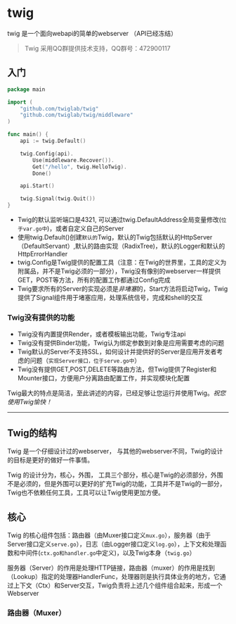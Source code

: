 # twig
twig 是一个面向webapi的简单的webserver （API已经冻结）

> Twig 采用QQ群提供技术支持，QQ群号：472900117

## 入门

```go
package main

import (
	"github.com/twiglab/twig"
	"github.com/twiglab/twig/middleware"
)

func main() {
	api := twig.Default()

	twig.Config(api).
		Use(middleware.Recover()).
		Get("/hello", twig.HelloTwig).
		Done()

	api.Start()

	twig.Signal(twig.Quit())
}
```

- Twig的默认监听端口是4321, 可以通过twig.DefaultAddress全局变量修改(`位于var.go中`)，或者自定义自己的Server
- 使用twig.Default()创建`默认的`Twig，默认的Twig包括默认的HttpServer（DefaultServant）,默认的路由实现（RadixTree)，默认的Logger和默认的HttpErrorHandler
- twig.Config是Twig提供的配置工具（注意：在Twig的世界里，工具的定义为附属品，并不是Twig必须的一部分），Twig没有像别的webserver一样提供GET，POST等方法，所有的配置工作都通过Config完成
- Twig要求所有的Server的实现必须是*非堵塞*的，Start方法将启动Twig，Twig提供了Signal组件用于堵塞应用，处理系统信号，完成和shell的交互

### Twig没有提供的功能

- Twig没有内置提供Render，或者模板输出功能，Twig专注api
- Twig没有提供Binder功能，Twig认为绑定参数到对象是应用需要考虑的问题
- Twig默认的Server不支持SSL，如何设计并提供好的Server是应用开发者考虑的问题（`实现Server接口，位于serve.go中`） 
- Twig没有提供GET,POST,DELETE等路由方法，但Twig提供了Register和Mounter接口，方便用户分离路由配置工作，并实现模块化配置

Twig最大的特点是简洁，至此讲述的内容，已经足够让您运行并使用Twig。*祝您使用Twig愉快！*

----

## Twig的结构

Twig 是一个仔细设计过的webserver， 与其他的webserver不同，Twig的设计的目标是更好的做好一件事情。

Twig 的设计分为，核心，外围， 工具三个部分，核心是Twig的必须部分，外围不是必须的，但是外围可以更好的扩充Twig的功能，工具并不是Twig的一部分，Twig也不依赖任何工具，工具可以让Twig使用更加方便。

## 核心

Twig 的核心组件包括：路由器（由Muxer接口定义`mux.go`），服务器（由于Server接口定义`serve.go`），日志（由Logger接口定义`log.go`），上下文和处理函数和中间件(`ctx.go和handler.go`中定义)，以及Twig本身（`twig.go`）

服务器（Server）的作用是处理HTTP链接，路由器（muxer）的作用是找到（Lookup）指定的处理器HandlerFunc，处理器则是执行具体业务的地方，它通过上下文（Ctx）和Server交互，Twig负责将上述几个组件组合起来，形成一个Webserver

### 路由器（Muxer）
